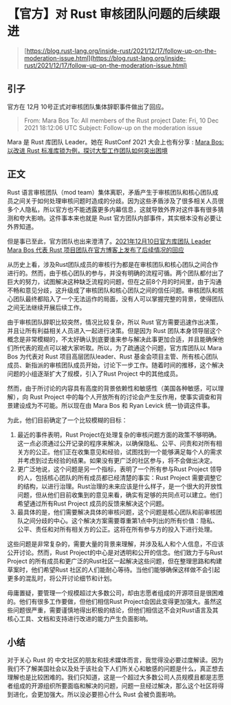 # 【官方】对 Rust 审核团队问题的后续跟进

> [https://blog.rust-lang.org/inside-rust/2021/12/17/follow-up-on-the-moderation-issue.html](https://blog.rust-lang.org/inside-rust/2021/12/17/follow-up-on-the-moderation-issue.html)

## 引子

官方在 12月 10号正式对审核团队集体辞职事件做出了回应。

> From: Mara Bos
> To: All members of the Rust project
> Date: Fri, 10 Dec 2021 18:12:06 UTC
> Subject: Follow-up on the moderation issue

Mara 是 Rust 库团队 Leader。她在 RustConf 2021 大会上也有分享 : [Mara Bos: 以改进 Rust 标准库锁为例，探讨大型工作团队如何突出困境](https://rustmagazine.github.io/rust_magazine_2021/chapter_9/rustconf.html?highlight=Mara#2-mara-bos--%E4%BB%A5%E6%94%B9%E8%BF%9B-rust-%E6%A0%87%E5%87%86%E5%BA%93%E9%94%81%E4%B8%BA%E4%BE%8B%E6%8E%A2%E8%AE%A8%E5%A4%A7%E5%9E%8B%E5%B7%A5%E4%BD%9C%E5%9B%A2%E9%98%9F%E5%A6%82%E4%BD%95%E7%AA%81%E5%87%BA%E5%9B%B0%E5%A2%83)

## 正文


Rust 语言审核团队（mod team）集体离职，矛盾产生于审核团队和核心团队成员之间关于如何处理审核问题时造成的分歧。因为这些矛盾涉及了很多相关人员很多个人隐私，所以官方也不能透露更多内幕信息，这就导致外界对这件事有很多猜测和夸大影响。这件事本来也就是 Rust 官方团队内部事件，其实根本没有必要让外界知道。

但是事已至此，官方团队也出来澄清了。[2021年12月10日官方库团队 Leader Mara Bos 代表 Rust 项目团队在官方博客上发布了后续情况的回应](https://blog.rust-lang.org/inside-rust/2021/12/17/follow-up-on-the-moderation-issue.html)

从历史上看，涉及Rust团队成员的审核行为都是在审核团队和核心团队之间合作进行的。然而，由于核心团队的参与，并没有明确的流程可循。两个团队都付出了巨大的努力，试图解决这种缺乏流程的问题，但在之前8个月的时间里，由于沟通不畅和意见分歧，这升级成了审核团队和核心团队之间的信任问题。审核团队和核心团队最终都陷入了一个无法运作的局面，没有人可以掌握完整的背景，使得团队之间无法继续开展后续工作。

由于审核团队辞职比较突然，情况比较复杂，所以 Rust 官方需要迅速作出决策，并且让所有利益相关人员进入一起进行决策。但是因为 Rust 团队本身领导层这个概念是非常模糊的，不太好确认到底要谁来参与解决此事更加合适，并且能确保他们所代表的观点可以被大家听取。所以，为了疏通这个问题，官方库团队以 Mara Bos 为代表对 Rust 项目高层团队leader、Rust 基金会项目主管、所有核心团队成员、新指派的审核团队成员开始，讨论下一步工作。随着时间的推移，这个解决问题的小组逐渐扩大了规模，引入了Rust Project 中的其他成员。

然而，由于所讨论的内容具有高度的背景依赖性和敏感性（美国各种敏感，可以理解），向 Rust Project 中的每个人开放所有的讨论会产生反作用，使事实调查和背景建设成为不可能。所以现在由 Mara Bos 和 Ryan Levick 统一协调这件事。

为此，他们目前确定了一个比较模糊的目标：

1. 最近的事件表明，Rust Project在处理复杂的审核问题方面的政策不够明确。这一点必须通过公开记录的程序来解决，以确保隐私、公平、问责和对所有相关方的公正。他们正在收集意见和经验，试图找到一个能够满足每个人的需求并考虑到过去经验的结果。如果没有更广泛的社区参与，将不会做出决定。
2. 更广泛地说，这个问题是另一个指标，表明了一个所有参与Rust Project 领导的人，包括核心团队的所有成员都已经清楚的事实：Rust Project 需要调整它的结构，以进行治理。Rust治理的未来应该是什么样子，是一个很大的开放性问题，但从他们目前收集到的意见来看，确实有足够的共同点可以建立。他们希望通过所有Rust Project 成员的反馈来解决这个问题。
3. 最具体的是，他们需要解决具体的审核问题，这个问题是核心团队和前审核团队之间分歧的中心。这个解决方案需要尊重第1点中列出的所有价值：隐私、公平、责任和对所有相关方的公正。这将在所有参与方的投入下进行处理。

这些问题是非常复杂的，需要大量的背景来理解，并涉及私人和个人信息，不应该公开讨论。然而，Rust Project的中心是对透明和公开的信念。他们致力于与Rust Project 的所有成员和更广泛的Rust社区一起解决这些问题，但在整理思路和构建草案时，他们希望Rust 社区的人们能耐心等待。当他们能够确保这样做不会引起更多的混乱时，将公开讨论细节和计划。

毋庸置疑，要管理一个规模超过大多数公司，却由志愿者组成的开源项目是很困难的。他们有很多工作要做，但他们相信Rust Project会因此变得更加强大。虽然这些问题很严重，需要谨慎地得出积极的结论，但他们相信这不会对Rust语言及其核心工具、文档和支持进行改进的能力产生负面影响。

## 小结

对于关心 Rust 的 中文社区的朋友和技术媒体而言，我觉得没必要过度解读。因为我们不了解美国社会以及处于该社会下人们所关心和敏感的问题是什么，真正想去理解也是比较困难的。我们只知道，这是一个超过大多数公司人员规模且都是志愿者组成的开源组织所要面临和解决的问题，问题一旦经过解决，那么这个社区将得到进化，会更加强大。所以没必要担心什么 Rust 会被负面影响。



